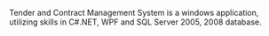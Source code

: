 Tender and Contract Management System is a windows application, utilizing skills in C#.NET, WPF and SQL Server 2005, 2008 database.
